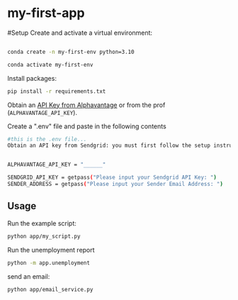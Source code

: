 # my-first-app

#Setup
Create and activate a virtual environment:

```sh

conda create -n my-first-env python=3.10

conda activate my-first-env
```

Install packages:
```sh 
pip install -r requirements.txt 
```



Obtain an [API Key from Alphavantage](https://www.alphavantage.co/support/#api-key) or from the prof (`ALPHAVANTAGE_API_KEY`).


Create a ".env" file and paste in the following contents 
```sh
#this is the .env file...
Obtain an API key from Sendgrid: you must first follow the setup instructions to create an account, verify your account, setup a single sender, and obtain an API Key.


ALPHAVANTAGE_API_KEY = "______"

SENDGRID_API_KEY = getpass("Please input your Sendgrid API Key: ")
SENDER_ADDRESS = getpass("Please input your Sender Email Address: ")

```

## Usage
Run the example script:

```sh
python app/my_script.py
```


Run the unemployment report 
```sh
python -m app.unemployment
```

send an email:

```sh
python app/email_service.py
```

